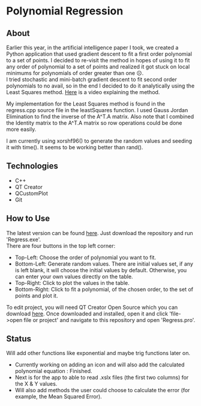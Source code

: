 # Polynomial Regression
## About
Earlier this year, in the artificial intelligence paper I took, we created a Python application 
that used gradient descent to fit a first order polynomial to a set of points. I decided to re-visit 
the method in hopes of using it to fit any order of polynomial to a set of points and realized it got 
stuck on local minimums for polynomials of order greater than one ☹.  
I tried stochastic and mini-batch gradient descent to fit second order polynomials to no avail, 
so in the end I decided to do it analytically using the Least Squares method.
[Here](https://www.youtube.com/watch?v=TPKyT3hu71c) is a video explaining the method.  
  
My implementation for the Least Squares method is found in the regress.cpp source file in the leastSquares function. I used Gauss Jordan Elimination to find the inverse of the A^T.A matrix. Also note that I combined the Identity matrix to the A^T.A matrix so row operations could be done more easily.  
  
I am currently using xorshf96() to generate the random values and seeding it with time(). It seems to be working better than rand().

## Technologies
- C++
- QT Creator
- QCustomPlot
- Git

## How to Use
The latest version can be found [here](https://github.com/Alcantara98/Regress_Latest_Version). Just download the repository and run 'Regress.exe'.  
There are four buttons in the top left corner:  
- Top-Left: Choose the order of polynomial you want to fit.
- Bottom-Left: Generate random values. There are initial values set, if any is left blank, it will choose the initial values by default. Otherwise, you can enter your own values directly on the table.
- Top-Right: Click to plot the values in the table.
- Bottom-Right: Click to fit a polynomial, of the chosen order, to the set of points and plot it.  
  
To edit project, you will need QT Creator Open Source which you can download [here](https://www.qt.io/download-open-source). Once downloaded and installed, open it and click 'file->open file or project' and navigate to this repository and open 'Regress.pro'.

## Status
Will add other functions like exponential and maybe trig functions later on. 
- Currently working on adding an icon and will also add the calculated polynomial equation : Finished.
- Next is for the app to able to read .xslx files (the first two columns) for the X & Y values.
- Will also add methods the user could choose to calculate the error (for example, the Mean Squared Error).



